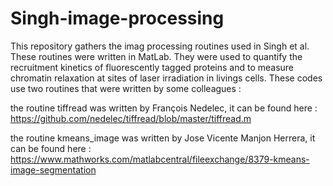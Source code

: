 # Singh-image-processing

This repository gathers the imag processing routines used in Singh et al. These routines were written in MatLab. They were used to quantify the recruitment kinetics of fluorescently tagged proteins and to measure chromatin relaxation at sites of laser irradiation in livings cells. These codes use two routines that were written by some colleagues :

the routine tiffread was written by François Nedelec, it can be found here : https://github.com/nedelec/tiffread/blob/master/tiffread.m

the routine kmeans_image was written by Jose Vicente Manjon Herrera, it can be found here : https://www.mathworks.com/matlabcentral/fileexchange/8379-kmeans-image-segmentation
